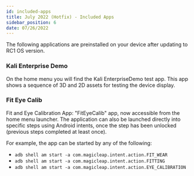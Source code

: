 ```yaml
---
id: included-apps
title: July 2022 (Hotfix) - Included Apps
sidebar_position: 6
date: 07/26/2022
---
```



The following applications are preinstalled on your device after updating to RC1 OS version.

### Kali Enterprise Demo

On the home menu you will find the Kali EnterpriseDemo test app. This app shows a sequence of 3D and 2D assets for testing the device display.

### Fit Eye Calib

Fit and Eye Calibration App: "FitEyeCalib" app, now accessible from the home menu launcher. The application can also be launched directly into specific steps using Android intents, once the step has been unlocked (previous steps completed at least once).

For example, the app can be started by any of the following:

- `adb shell am start -a com.magicleap.intent.action.FIT_WEAR`
- `adb shell am start -a com.magicleap.intent.action.FITTING`
- `adb shell am start -a com.magicleap.intent.action.EYE_CALIBRATION`
